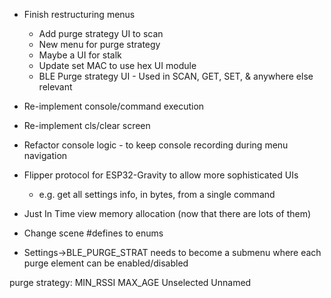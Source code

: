 * Finish restructuring menus
    * Add purge strategy UI to scan
    * New menu for purge strategy
    * Maybe a UI for stalk
    * Update set MAC to use hex UI module
    * BLE Purge strategy UI - Used in SCAN, GET, SET, & anywhere else relevant

* Re-implement console/command execution
* Re-implement cls/clear screen
* Refactor console logic - to keep console recording during menu navigation
* Flipper protocol for ESP32-Gravity to allow more sophisticated UIs
    * e.g. get all settings info, in bytes, from a single command
* Just In Time view memory allocation (now that there are lots of them)
* Change scene #defines to enums

* Settings->BLE_PURGE_STRAT needs to become a submenu where each purge element can be enabled/disabled

purge strategy:
MIN_RSSI
MAX_AGE
Unselected
Unnamed
